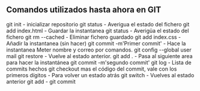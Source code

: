 ## Comandos utilizados hasta ahora en GIT

git init - inicializar repositorio
git status - Averigua el estado del fichero
git add index.html - Guardar la instantanea
git status - Averigüa el estado del fichero
git rm --cached <file> - Eliminar fichero guardado
git add index.css - Añadir la instantanea (sin hacer)
git commit -m'Primer commit' - Hace la instantanea
Meter nombre y correo por comandos.
git config --global user mail
git restore <file> - Vuelve al estado anterior.
git add . - Pasa al siguiente area para hacer la instantánea
git commit -m'segundo commit'
git log - Lista de commits hechos
git checkout mas el código del commit, vale con los primeros dígitos - Para volver un estado atrás
git switch - Vuelves al estado anterior
git add -
git commit 
